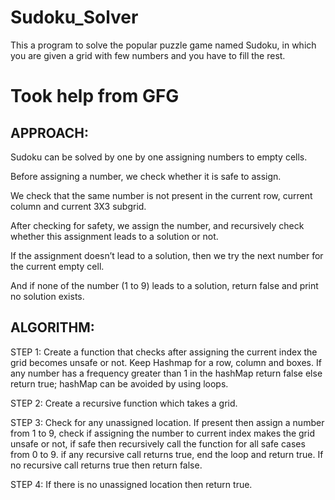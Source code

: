 # Sudoku_Solver
This a program to solve the popular puzzle game named Sudoku, in which you are given a grid with few numbers and you have to fill the rest.

# Took help from GFG

##  APPROACH:

Sudoku can be solved by one by one assigning numbers to empty cells. 

Before assigning a number, we check whether it is safe to assign. 

We check that the same number is not present in the current row, current column and current 3X3 subgrid. 

After checking for safety, we assign the number, and recursively check whether this assignment leads 
to   a solution or not. 

If the assignment doesn’t lead to a solution, then we try the next number for the current empty cell. 

And if none of the number (1 to 9) leads to a solution, return false and print no solution exists.


## ALGORITHM:

STEP 1:
    Create a function that checks after assigning the current index the grid becomes unsafe or not.   Keep Hashmap for a row, column and boxes. If any number has a frequency greater than 1 in the hashMap return false else return true; hashMap can be avoided by using loops.

STEP 2:
    Create a recursive function which takes a grid.

STEP 3:
    Check for any unassigned location. If present then assign a number from 1 to 9, check if assigning the number to current index makes the grid unsafe or not, if safe then recursively call the function for all safe cases from 0 to 9. if any recursive call returns true, end the loop and return true. If no recursive call returns true then return false.

STEP 4:
    If there is no unassigned location then return true.



